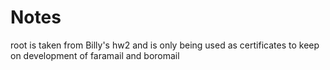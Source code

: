 # Notes

root is taken from Billy's hw2 and is only being used as certificates to keep on development of faramail and boromail
